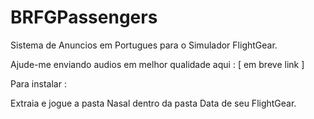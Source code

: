 # BRFGPassengers
Sistema de Anuncios em Portugues para o Simulador FlightGear.

Ajude-me enviando audios em melhor qualidade aqui : [ em breve link ] 

Para instalar : 

Extraia e jogue a pasta Nasal dentro da pasta Data de seu FlightGear.
